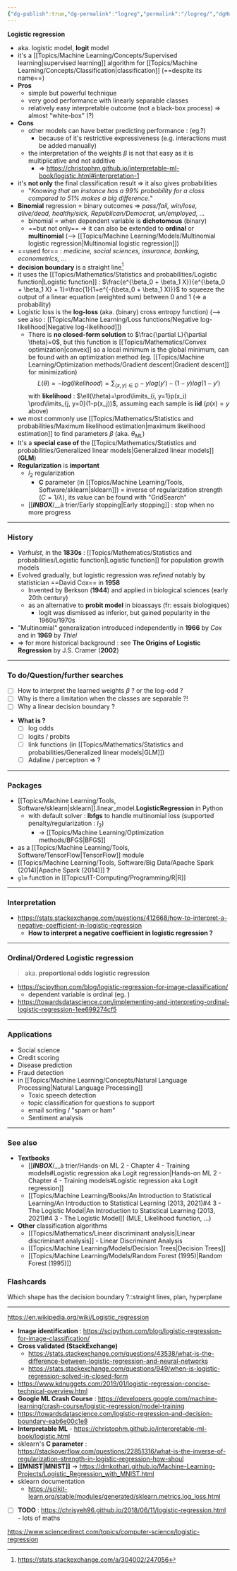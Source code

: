 ```yaml
---
{"dg-publish":true,"dg-permalink":"logreg","permalink":"/logreg/","dgHomeLink":true,"dgPassFrontmatter":false}
---
```



**Logistic regression**
- aka. logistic model, **logit** model
- it's a [[Topics/Machine Learning/Concepts/Supervised learning|supervised learning]] algorithm for [[Topics/Machine Learning/Concepts/Classification|classification]] (==despite its name==)
- **Pros**
	- simple but powerful technique
	- very good performance with linearly separable classes
	- relatively easy interpretable outcome (not a black-box process) => almost "white-box" (?)
- **Cons**
	- other models can have better predicting performance : (eg.?)
		- because of it's restrictive expressiveness (e.g. interactions must be added manually)
	- the interpretation of the weights $\beta$ is not that easy as it is multiplicative and not additive
		- => https://christophm.github.io/interpretable-ml-book/logistic.html#interpretation-1
- it's **not only** the final classification result => it also gives probabilities
	- "*Knowing that an instance has a 99% probability for a class compared to 51% makes a big difference.*"
- **Binomial** regression = binary outcomes => *pass/fail, win/lose, alive/dead, healthy/sick, Republican/Democrat, un/employed, ...*
	- binomial = when dependent variable is **dichotomous** (binary)
	- ==but not only== => it can also be extended to **ordinal** or **multinomial** (--> [[Topics/Machine Learning/Models/Multinomial logistic regression|Multinomial logistic regression]])
- ==used for== : *medicine, social sciences, insurance, banking, econometrics, ...*
- **decision boundary** is a straight line[^1]
- it uses the [[Topics/Mathematics/Statistics and probabilities/Logistic function|Logistic function]] : $\frac{e^{\beta_0 + \beta_1 X}}{e^{\beta_0 + \beta_1 X} + 1}=\frac{1}{1+e^{-(\beta_0 + \beta_1 X)}}$ to squeeze the output of a linear equation (weighted sum) between 0 and 1 (=> a probability)
- Logistic loss is the **log-loss** (aka. (binary) cross entropy function) (--> see also : [[Topics/Machine Learning/Loss functions/Negative log-likelihood|Negative log-likelihood]])
	- There is **no closed-form solution** to $\frac{\partial L}{\partial \theta}=0$, but this function is [[Topics/Mathematics/Convex optimization|convex]] so a local minimum is the global minimum, can be found with an optimization method (eg. [[Topics/Machine Learning/Optimization methods/Gradient descent|Gradient descent]] for minimization)
$$L(\theta)=-log(likelihood)=\sum_{(x,y)\in D}-ylog(y')-(1-y)log(1-y')$$
with **likelihood** : $\ell(\theta)=\prod\limits_{i, y=1}p(x_i) \prod\limits_{j, y=0}(1-p(x_j))$, assuming each sample is **iid** ($p(x)=y$ above)
- we most commonly use [[Topics/Mathematics/Statistics and probabilities/Maximum likelihood estimation|maximum likelihood estimation]] to find parameters $\beta$ (aka. $\theta_{ML}$)
- It's a **special case of** the [[Topics/Mathematics/Statistics and probabilities/Generalized linear models|Generalized linear models]] (**GLM**)
- **Regularization** is **important**
	- $l_2$ regularization
		- **C** parameter (in [[Topics/Machine Learning/Tools, Software/sklearn|sklearn]]) = inverse of regularization strength ($C=1/λ$), its value can be found with "GridSearch"
	- [[___INBOX___/__à trier/Early stopping|Early stopping]] : stop when no more progress

---
### History
- *Verhulst*, in the **1830s** : [[Topics/Mathematics/Statistics and probabilities/Logistic function|Logistic function]] for population growth models
- Evolved gradually, but logistic regression was *refined* notably by statistician ==David Cox== in **1958**
	- Invented by Berkson (**1944**) and applied in biological sciences (early 20th century)
	- as an alternative to **probit model** in bioassays (fr: essais biologiques)
		- logit was dismissed as inferior, but gained popularity in the 1960s/1970s
- "Multinomial" generalization introduced independently in **1966** by *Cox* and in **1969** by *Thiel*
- => for more historical background : see **The Origins of Logistic Regression** by J.S. Cramer (**2002**)

---
### To do/Question/further searches
- [ ] How to interpret the learned weights $\beta$ ? or the log-odd ?
- [ ] Why is there a limitation when the classes are separable ?!
- [ ] Why a linear decision boundary ?
- **What is ?**
	- [ ] log odds
	- [ ] logits / probits
	- [ ] link functions (in [[Topics/Mathematics/Statistics and probabilities/Generalized linear models|GLM]])
	- [ ] Adaline / perceptron => ?

---
### Packages
- [[Topics/Machine Learning/Tools, Software/sklearn|sklearn]].linear_model.**LogisticRegression** in Python
	- with default solver : **lbfgs** to handle multinomial loss (supported penalty/regularization : $l_2$)
		- → [[Topics/Machine Learning/Optimization methods/BFGS|BFGS]]
- as a [[Topics/Machine Learning/Tools, Software/TensorFlow|TensorFlow]] module
- [[Topics/Machine Learning/Tools, Software/Big Data/Apache Spark (2014)|Apache Spark (2014)]] **?**
- `glm` function in [[Topics/IT-Computing/Programming/R|R]]

---
### Interpretation
- https://stats.stackexchange.com/questions/412668/how-to-interpret-a-negative-coefficient-in-logistic-regression
	- **How to interpret a negative coefficient in logistic regression ?**

---
### Ordinal/Ordered Logistic regression
> aka. **proportional odds logistic regression**
- https://scipython.com/blog/logistic-regression-for-image-classification/
	- dependent variable is ordinal (eg. )
- https://towardsdatascience.com/implementing-and-interpreting-ordinal-logistic-regression-1ee699274cf5

---
### Applications
- Social science
- Credit scoring
- Disease prediction
- Fraud detection
- in [[Topics/Machine Learning/Concepts/Natural Language Processing|Natural Language Processing]]
	- Toxic speech detection
	- topic classification for questions to support
	- email sorting / "spam or ham"
	- Sentiment analysis

---
### See also
- **Textbooks**
	- [[___INBOX___/__à trier/Hands-on ML 2 - Chapter 4 - Training models#Logistic regression aka Logit regression|Hands-on ML 2 - Chapter 4 - Training models#Logistic regression aka Logit regression]]
	- [[Topics/Machine Learning/Books/An Introduction to Statistical Learning/An Introduction to Statistical Learning (2013, 2021)#4 3 - The Logistic Model|An Introduction to Statistical Learning (2013, 2021)#4 3 - The Logistic Model]] (MLE, Likelihood function, ...)
- **Other** classification algorithms
	- [[Topics/Mathematics/Linear discriminant analysis|Linear discriminant analysis]] - Linear Discriminant Analysis
	- [[Topics/Machine Learning/Models/Decision Trees|Decision Trees]]
	- [[Topics/Machine Learning/Models/Random Forest (1995)|Random Forest (1995)]]

### Flashcards
Which shape has the decision boundary ?::straight lines, plan, hyperplane <!--SR:2021-08-24,18,250-->

---
https://en.wikipedia.org/wiki/Logistic_regression

- **Image identification** : https://scipython.com/blog/logistic-regression-for-image-classification/
- **Cross validated (StackExchange)**
	- https://stats.stackexchange.com/questions/43538/what-is-the-difference-between-logistic-regression-and-neural-networks
	- https://stats.stackexchange.com/questions/949/when-is-logistic-regression-solved-in-closed-form
- https://www.kdnuggets.com/2019/01/logistic-regression-concise-technical-overview.html
- **Google ML Crash Course** : https://developers.google.com/machine-learning/crash-course/logistic-regression/model-training
- https://towardsdatascience.com/logistic-regression-and-decision-boundary-eab6e00c1e8
- **Interpretable ML** - https://christophm.github.io/interpretable-ml-book/logistic.html
- sklearn's **C parameter** : https://stackoverflow.com/questions/22851316/what-is-the-inverse-of-regularization-strength-in-logistic-regression-how-shoul
- **[[MNIST|MNIST]]** -> https://dmkothari.github.io/Machine-Learning-Projects/Logistic_Regression_with_MNIST.html
- sklearn documentation
	- https://scikit-learn.org/stable/modules/generated/sklearn.metrics.log_loss.html
- [ ] **TODO** : https://chrisyeh96.github.io/2018/06/11/logistic-regression.html - lots of maths

https://www.sciencedirect.com/topics/computer-science/logistic-regression

[^1]: https://stats.stackexchange.com/a/304002/247056
